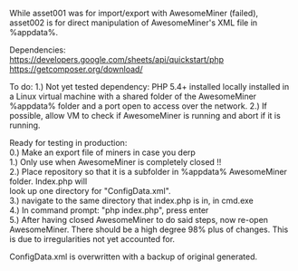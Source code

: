 While asset001 was for import/export with AwesomeMiner (failed), asset002 is for direct manipulation of AwesomeMiner's XML file in %appdata%.  

Dependencies:  
https://developers.google.com/sheets/api/quickstart/php  
https://getcomposer.org/download/  

To do:
1.) Not yet tested dependency:
PHP 5.4+ installed locally installed in a Linux virtual machine with a shared folder of the AwesomeMiner %appdata% folder and a port open to access over the network.
2.) If possible, allow VM to check if AwesomeMiner is running and abort if it is running.

Ready for testing in production:  
0.) Make an export file of miners in case you derp  
1.) Only use when AwesomeMiner is completely closed !!  
2.) Place repository so that it is a subfolder in %appdata% AwesomeMiner folder. Index.php will  
look up one directory for "ConfigData.xml".  
3.) navigate to the same directory that index.php is in, in cmd.exe  
4.) In command prompt: "php index.php", press enter  
5.) After having closed AwesomeMiner to do said steps, now re-open AwesomeMiner. There should be a high  degree  98% plus of changes. This is due to irregularities not yet accounted for.  
  
ConfigData.xml is overwritten with a backup of original generated.